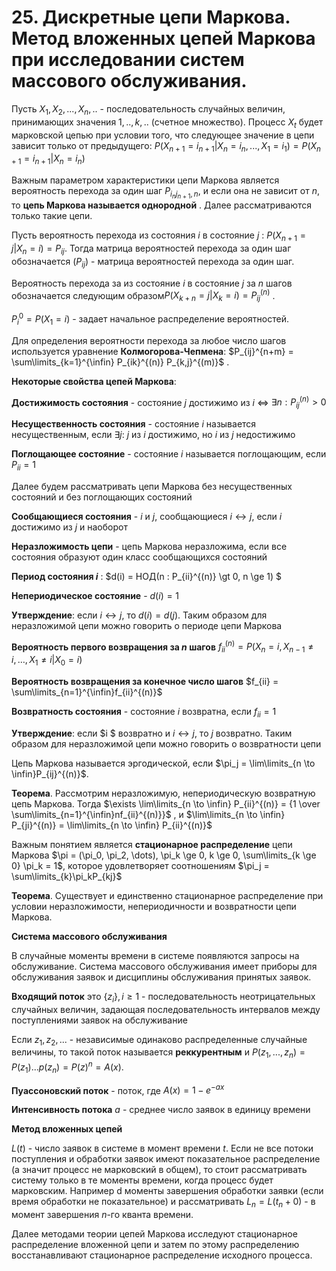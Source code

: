 # 25. Дискретные цепи Маркова. Метод вложенных цепей Маркова при исследовании систем массового обслуживания.

Пусть $X_1, X_2,...,X_n,..$ - последовательность случайных величин, принимающих значения  $1,..,k,..$  (счетное множество). Процесc $X_t$  будет марковской цепью при условии того, что следующее значение в цепи зависит только от предыдущего: $P(X_{n+1} = i_{n+1} | X_n=i_n, ..., X_1 = i_1) = P(X_{n+1} = i_{n+1} | X_n =i_n)$ 

Важным параметром характеристики цепи Маркова является вероятность перехода за один шаг $P_{i_nj_{n+1},n}$, и если она не зависит от $n$, то **цепь Маркова называется однородной** . Далее рассматриваются только такие цепи.

Пусть вероятность перехода из состояния $i$ в состояние $j$ : $P(X_{n+1} = j| X_n = i) = P_{ij}$. Тогда матрица вероятностей перехода за один шаг обозначается $(P_{ij})$ - матрица вероятностей перехода за один шаг.

Вероятность перехода за из состояние $i$ в состояние $j$ за $n$ шагов обозначается следующим образом$P(X_{k+n}=j| X_k = i) = P_{ij}^{(n)}$ . 

$P_i^0 = P(X_1=i)$ - задает начальное распределение вероятностей.

Для определения вероятности перехода за любое число шагов используется уравнение **Колмогорова-Чепмена**:  $P_{ij}^{n+m} = \sum\limits_{k=1}^{\infin} P_{ik}^{(n)} P_{k,j}^{(m)}$ .



**Некоторые свойства цепей Маркова**:

**Достижимость состояния** - состояние $j$ достижимо из $i$  $\Leftrightarrow$ $\exists n : P_{ij}^{(n)} \gt 0$

**Несущественность состояния** - состояние $i$ называется несущественным, если $\exists j :$ $j$ из $i$ достижимо, но $i$ из $j$ недостижимо

**Поглощающее состояние** - состояние $i$ называется поглощающим, если $P_{ii} = 1$

Далее будем рассматривать цепи Маркова без несущественных состояний и без поглощающих состояний

**Сообщающиеся состояния** - $i$ и $j$, сообщающиеся $i \leftrightarrow j$, если $i$ достижимо из $j$ и наоборот

**Неразложимость цепи** - цепь Маркова неразложима, если все состояния образуют один класс сообщающихся состояний

**Период состояния $i$** : $d(i) = НОД(n : P_{ii}^{(n)} \gt 0, n \ge 1) $

**Непериодическое состояние** - $d(i) = 1$

**Утверждение**: если $i \leftrightarrow j$, то $d(i) = d(j)$. Таким образом для неразложимой цепи можно говорить о периоде цепи Маркова

**Вероятность первого возвращения за $n$ шагов** $f_{ii}^{(n)} = P(X_n=i, X_{n-1} \neq i, …, X_{1} \neq i | X_0 = i)$

**Вероятность возвращения за конечное число шагов** $f_{ii} = \sum\limits_{n=1}^{\infin}f_{ii}^{(n)}$

**Возвратность состояния** - состояние $i$ возвратна, если $f_{ii} = 1$

**Утверждение**: если $i $ возвратно и $i \leftrightarrow j$, то $j$ возвратно. Таким образом для неразложимой цепи можно говорить о возвратности цепи

Цепь Маркова называется эргодической, если $\pi_j = \lim\limits_{n \to \infin}P_{ij}^{(n)}$. 

**Теорема**. Рассмотрим неразложимую, непериодическую возвратную цепь Маркова. Тогда $\exists \lim\limits_{n \to \infin} P_{ii}^{(n)} = {1 \over \sum\limits_{n=1}^{\infin}nf_{ii}^{(n)}}$ , и $\lim\limits_{n \to \infin} P_{ji}^{(n)} = \lim\limits_{n \to \infin} P_{ii}^{(n)}$ 

Важным понятием является **стационарное распределение** цепи Маркова $\pi = (\pi_0, \pi_2, \dots), \pi_k \ge 0, k \ge 0, \sum\limits_{k \ge 0} \pi_k = 1$, которое удовлетворяет соотношениям $\pi_j = \sum\limits_{k}\pi_kP_{kj}$

**Теорема**. Существует и единственно стационарное распределение при условии неразложимости, непериодичности и возвратности цепи Маркова.



**Система массового обслуживания**

В случайные моменты времени в системе появляются запросы на обслуживание. Система массового обслуживания  имеет приборы для обслуживания заявок и дисциплины обслуживания принятых заявок.

**Входящий поток** это $\{z_i\}, i \ge 1$ -  последовательность неотрицательных случайных величин, задающая последовательность интервалов между поступлениями заявок на обслуживание

Если $z_1,z_2,...$  - независимые одинаково распределенные случайные величины, то такой поток называется **реккурентным** и $P(z_1,...,z_n) = P(z_1)...p(z_n) = P(z)^n = A(x)$.

**Пуассоновский поток** - поток, где $A(x) = 1-e^{-ax}$

**Интенсивность потока** $a$ - среднее число заявок в единицу времени



**Метод вложенных цепей**

$L(t)$ - число заявок в системе в момент времени $t$. Если не все потоки поступления и обработки заявок имеют  показательное распределение (а значит процесс не марковский в общем), то стоит рассматривать систему только в те  моменты времени, когда процесс будет марковским. Например  d моменты завершения обработки заявки (если время обработки не показательное) и рассматривать $L_n=L(t_n +0)$ - в момент завершения $n$-го кванта времени.

Далее методами теории цепей Маркова исследуют стационарное распределение вложенной цепи и затем по этому распределению восстанавливают стационарное распределение исходного процесса.


